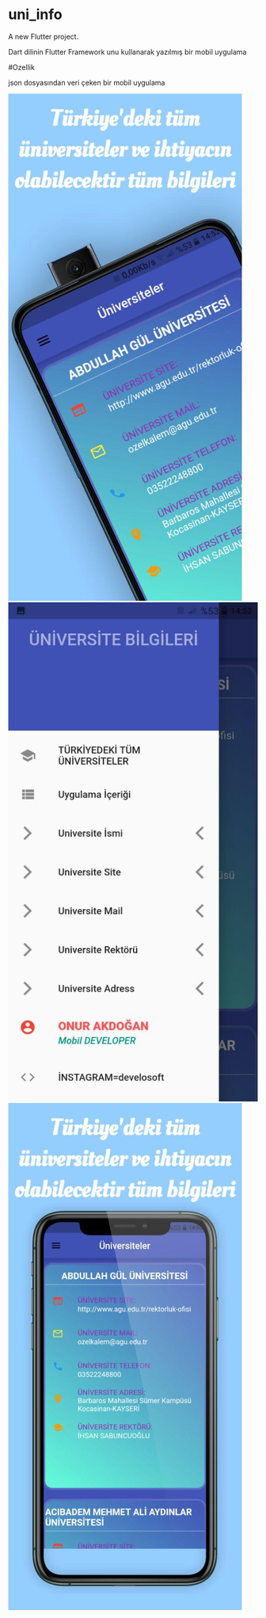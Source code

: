 # uni_info

A new Flutter project.

Dart dilinin Flutter Framework unu kullanarak yazılmış bir mobil uygulama

#Ozellik

json dosyasından veri çeken bir mobil uygulama

![SS](https://raw.githubusercontent.com/onur-akdogan/FLUTTER-University-info-app/master/photo_2020-03-23_00-22-56.jpg)
![SS](https://raw.githubusercontent.com/onur-akdogan/FLUTTER-University-info-app/master/photo_2020-03-23_00-23-02.jpg)
![SS](https://raw.githubusercontent.com/onur-akdogan/FLUTTER-University-info-app/master/photo_2020-03-23_00-23-07.jpg)

